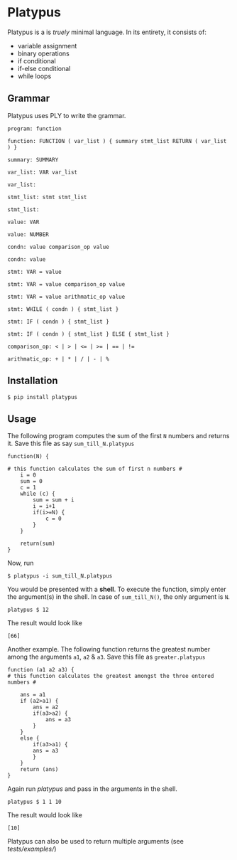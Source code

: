 # Platypus

Platypus is a is *truely* minimal language. In its entirety, it consists of:

* variable assignment
* binary operations
* if conditional
* if-else conditional
* while loops

## Grammar

Platypus uses PLY to write the grammar.

    program: function

    function: FUNCTION ( var_list ) { summary stmt_list RETURN ( var_list ) }

    summary: SUMMARY

    var_list: VAR var_list

    var_list:

    stmt_list: stmt stmt_list

    stmt_list:

    value: VAR

    value: NUMBER

    condn: value comparison_op value

    condn: value

    stmt: VAR = value

    stmt: VAR = value comparison_op value

    stmt: VAR = value arithmatic_op value

    stmt: WHILE ( condn ) { stmt_list }

    stmt: IF ( condn ) { stmt_list }

    stmt: IF ( condn ) { stmt_list } ELSE { stmt_list }

    comparison_op: < | > | <= | >= | == | !=

    arithmatic_op: + | * | / | - | %

## Installation

```
$ pip install platypus
```

## Usage

The following program computes the sum of the first `N` numbers and returns it. Save this file as say `sum_till_N.platypus`

    function(N) {
        
    # this function calculates the sum of first n numbers #
        i = 0
        sum = 0
        c = 1
        while (c) {
            sum = sum + i
            i = i+1
            if(i>=N) {
                c = 0
            }
        }
        
        return(sum)
    }

Now, run

```
$ platypus -i sum_till_N.platypus
```

You would be presented with a **shell**. To execute the function, simply enter the argument(s) in the shell. In case of `sum_till_N()`, the only argument is `N`.


```
platypus $ 12
```

The result would look like

```
[66]
```

	
Another example. The following function returns the greatest number among the arguments `a1`, `a2` & `a3`. Save this file as `greater.platypus`

    function (a1 a2 a3) {
    # this function calculates the greatest amongst the three entered numbers #
        
        ans = a1
        if (a2>a1) {
            ans = a2
            if(a3>a2) {
                ans = a3
            }
        }
        else {
            if(a3>a1) {
            ans = a3
            }
        }
        return (ans)
    }

Again run *platypus* and pass in the arguments in the shell.

```
platypus $ 1 1 10
```

The result would look like

```
[10]
```

Platypus can also be used to return multiple arguments (see *tests/examples/*)
